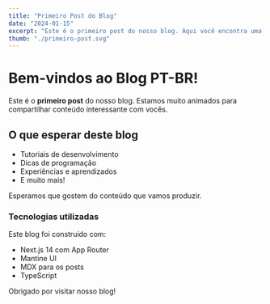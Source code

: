 ```yaml
---
title: "Primeiro Post do Blog"
date: "2024-01-15"
excerpt: "Este é o primeiro post do nosso blog. Aqui você encontra uma introdução ao que esperamos compartilhar."
thumb: "./primeiro-post.svg"
---
```


# Bem-vindos ao Blog PT-BR!

Este é o **primeiro post** do nosso blog. Estamos muito animados para compartilhar conteúdo interessante com vocês.

## O que esperar deste blog

- Tutoriais de desenvolvimento
- Dicas de programação
- Experiências e aprendizados
- E muito mais!

Esperamos que gostem do conteúdo que vamos produzir.

### Tecnologias utilizadas

Este blog foi construído com:

- Next.js 14 com App Router
- Mantine UI
- MDX para os posts
- TypeScript

Obrigado por visitar nosso blog!
